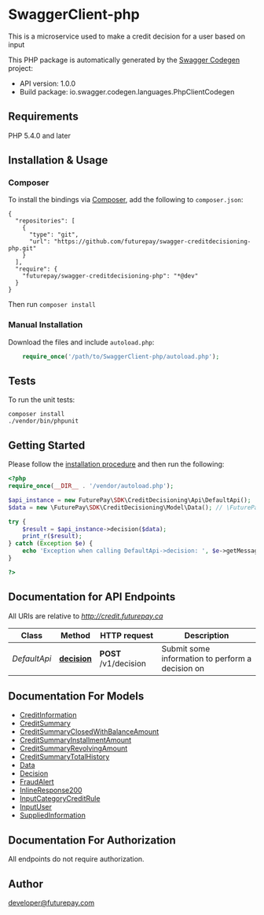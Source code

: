 # SwaggerClient-php
This is a microservice used to make a credit decision for a user based on input

This PHP package is automatically generated by the [Swagger Codegen](https://github.com/swagger-api/swagger-codegen) project:

- API version: 1.0.0
- Build package: io.swagger.codegen.languages.PhpClientCodegen

## Requirements

PHP 5.4.0 and later

## Installation & Usage
### Composer

To install the bindings via [Composer](http://getcomposer.org/), add the following to `composer.json`:

```
{
  "repositories": [
    {
      "type": "git",
      "url": "https://github.com/futurepay/swagger-creditdecisioning-php.git"
    }
  ],
  "require": {
    "futurepay/swagger-creditdecisioning-php": "*@dev"
  }
}
```

Then run `composer install`

### Manual Installation

Download the files and include `autoload.php`:

```php
    require_once('/path/to/SwaggerClient-php/autoload.php');
```

## Tests

To run the unit tests:

```
composer install
./vendor/bin/phpunit
```

## Getting Started

Please follow the [installation procedure](#installation--usage) and then run the following:

```php
<?php
require_once(__DIR__ . '/vendor/autoload.php');

$api_instance = new FuturePay\SDK\CreditDecisioning\Api\DefaultApi();
$data = new \FuturePay\SDK\CreditDecisioning\Model\Data(); // \FuturePay\SDK\CreditDecisioning\Model\Data | User information

try {
    $result = $api_instance->decision($data);
    print_r($result);
} catch (Exception $e) {
    echo 'Exception when calling DefaultApi->decision: ', $e->getMessage(), PHP_EOL;
}

?>
```

## Documentation for API Endpoints

All URIs are relative to *http://credit.futurepay.ca*

Class | Method | HTTP request | Description
------------ | ------------- | ------------- | -------------
*DefaultApi* | [**decision**](docs/Api/DefaultApi.md#decision) | **POST** /v1/decision | Submit some information to perform a decision on


## Documentation For Models

 - [CreditInformation](docs/Model/CreditInformation.md)
 - [CreditSummary](docs/Model/CreditSummary.md)
 - [CreditSummaryClosedWithBalanceAmount](docs/Model/CreditSummaryClosedWithBalanceAmount.md)
 - [CreditSummaryInstallmentAmount](docs/Model/CreditSummaryInstallmentAmount.md)
 - [CreditSummaryRevolvingAmount](docs/Model/CreditSummaryRevolvingAmount.md)
 - [CreditSummaryTotalHistory](docs/Model/CreditSummaryTotalHistory.md)
 - [Data](docs/Model/Data.md)
 - [Decision](docs/Model/Decision.md)
 - [FraudAlert](docs/Model/FraudAlert.md)
 - [InlineResponse200](docs/Model/InlineResponse200.md)
 - [InputCategoryCreditRule](docs/Model/InputCategoryCreditRule.md)
 - [InputUser](docs/Model/InputUser.md)
 - [SuppliedInformation](docs/Model/SuppliedInformation.md)


## Documentation For Authorization

 All endpoints do not require authorization.


## Author

developer@futurepay.com


